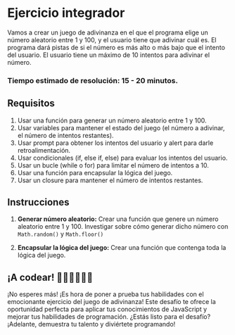 # Ejercicio integrador

Vamos a crear un juego de adivinanza en el que el programa elige un número aleatorio entre 1 y 100, y el usuario tiene que adivinar cuál es. El programa dará pistas de si el número es más alto o más bajo que el intento del usuario. El usuario tiene un máximo de 10 intentos para adivinar el número.

### Tiempo estimado de resolución: 15 - 20 minutos.

## Requisitos

1. Usar una función para generar un número aleatorio entre 1 y 100.
2. Usar variables para mantener el estado del juego (el número a adivinar, el número de intentos restantes).
3. Usar prompt para obtener los intentos del usuario y alert para darle retroalimentación.
4. Usar condicionales (if, else if, else) para evaluar los intentos del usuario.
5. Usar un bucle (while o for) para limitar el número de intentos a 10.
6. Usar una función para encapsular la lógica del juego.
7. Usar un closure para mantener el número de intentos restantes.

## Instrucciones

1. **Generar número aleatorio:** Crear una función que genere un número aleatorio entre 1 y 100. Investigar sobre cómo generar dicho número con `Math.random()` y `Math.floor()`

2. **Encapsular la lógica del juego:** Crear una función que contenga toda la lógica del juego.

## ¡A codear! 🧑🏽‍💻👩🏽‍💻

¡No esperes más! ¡Es hora de poner a prueba tus habilidades con el emocionante ejercicio del juego de adivinanza! Este desafío te ofrece la oportunidad perfecta para aplicar tus conocimientos de JavaScript y mejorar tus habilidades de programación. ¿Estás listo para el desafío? ¡Adelante, demuestra tu talento y diviértete programando!
